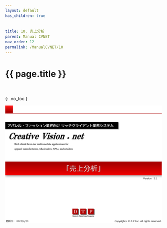 ```yaml
---
layout: default
has_children: true


title: 10. 売上分析
parent: Manual CVNET
nav_order: 12
permalink: /ManualCVNET/10
---
```


# {{ page.title }}　<br/><br/>

{: .no_toc }


<a href="/img/UriageBunseki/UB1.PNG" target="_blank">
<img src="/img/UriageBunseki/UB1.PNG" alt="login image"></a>